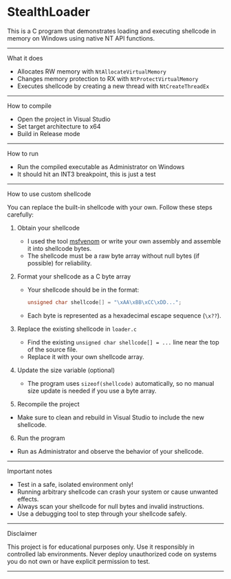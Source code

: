 # StealthLoader

This is a C program that demonstrates loading and executing shellcode in memory on Windows using native NT API functions.

---

What it does

- Allocates RW memory with `NtAllocateVirtualMemory`  
- Changes memory protection to RX with `NtProtectVirtualMemory`  
- Executes shellcode by creating a new thread with `NtCreateThreadEx`

---

How to compile

- Open the project in Visual Studio  
- Set target architecture to x64 
- Build in Release mode  

---

How to run

- Run the compiled executable as Administrator on Windows  
- It should hit an INT3 breakpoint, this is just a test
---

How to use custom shellcode

You can replace the built-in shellcode with your own. Follow these steps carefully:

1. Obtain your shellcode  
   - I used the tool [msfvenom](https://www.metasploit.com/) or write your own assembly and assemble it into shellcode bytes.  
   - The shellcode must be a raw byte array without null bytes (if possible) for reliability.  

2. Format your shellcode as a C byte array  
   - Your shellcode should be in the format:  
     ```c
     unsigned char shellcode[] = "\xAA\xBB\xCC\xDD...";  
     ```
   - Each byte is represented as a hexadecimal escape sequence (`\x??`).  

3. Replace the existing shellcode in `loader.c`
   - Find the existing `unsigned char shellcode[] = ...` line near the top of the source file.  
   - Replace it with your own shellcode array.  

4. Update the size variable (optional)
   - The program uses `sizeof(shellcode)` automatically, so no manual size update is needed if you use a byte array.  

5.  Recompile the project  
   - Make sure to clean and rebuild in Visual Studio to include the new shellcode.  

6.  Run the program 
   - Run as Administrator and observe the behavior of your shellcode.  

---

 Important notes

- Test in a safe, isolated environment only! 
- Running arbitrary shellcode can crash your system or cause unwanted effects.  
- Always scan your shellcode for null bytes and invalid instructions.  
- Use a debugging tool to step through your shellcode safely.  

---

Disclaimer

This project is for educational purposes only. Use it responsibly in controlled lab environments. Never deploy unauthorized code on systems you do not own or have explicit permission to test.

---

